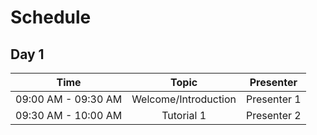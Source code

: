 # Schedule

## Day 1

| Time                | Topic                     | Presenter        |
| :---:               |    :----:                 |    :---:         |
| 09:00 AM - 09:30 AM | Welcome/Introduction      | Presenter 1      |
| 09:30 AM - 10:00 AM | Tutorial 1                | Presenter 2      |